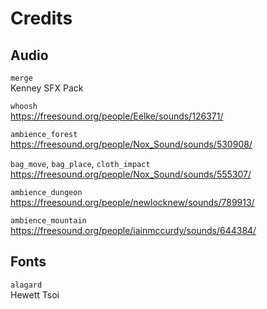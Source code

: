 # Credits

## Audio

`merge`  
Kenney SFX Pack

`whoosh`  
https://freesound.org/people/Eelke/sounds/126371/

`ambience_forest`  
https://freesound.org/people/Nox_Sound/sounds/530908/

`bag_move`, `bag_place`, `cloth_impact`  
https://freesound.org/people/Nox_Sound/sounds/555307/

`ambience_dungeon`
https://freesound.org/people/newlocknew/sounds/789913/

`ambience_mountain`
https://freesound.org/people/iainmccurdy/sounds/644384/

## Fonts

`alagard`  
Hewett Tsoi
